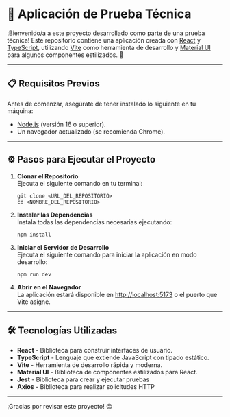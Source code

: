 # 🌟 Aplicación de Prueba Técnica

¡Bienvenido/a a este proyecto desarrollado como parte de una prueba técnica! Este repositorio contiene una aplicación creada con [React](https://reactjs.org/) y [TypeScript](https://www.typescriptlang.org/), utilizando [Vite](https://vitejs.dev/) como herramienta de desarrollo y [Material UI](https://mui.com/) para algunos componentes estilizados. 🚀

---

## 📋 Requisitos Previos

Antes de comenzar, asegúrate de tener instalado lo siguiente en tu máquina:

- [Node.js](https://nodejs.org/) (versión 16 o superior).
- Un navegador actualizado (se recomienda Chrome).

---

## ⚙️ Pasos para Ejecutar el Proyecto

1. **Clonar el Repositorio**  
   Ejecuta el siguiente comando en tu terminal:

   ```
   git clone <URL_DEL_REPOSITORIO>
   cd <NOMBRE_DEL_REPOSITORIO>
   ```

2. **Instalar las Dependencias**  
   Instala todas las dependencias necesarias ejecutando:

   ```
   npm install
   ```

3. **Iniciar el Servidor de Desarrollo**  
   Ejecuta el siguiente comando para iniciar la aplicación en modo desarrollo:

   ```
   npm run dev
   ```

4. **Abrir en el Navegador**  
   La aplicación estará disponible en [http://localhost:5173](http://localhost:5173) o el puerto que Vite asigne.

---

## 🛠️ Tecnologías Utilizadas

- **React** - Biblioteca para construir interfaces de usuario.
- **TypeScript** - Lenguaje que extiende JavaScript con tipado estático.
- **Vite** - Herramienta de desarrollo rápida y moderna.
- **Material UI** - Biblioteca de componentes estilizados para React.
- **Jest** - Biblioteca para crear y ejecutar pruebas
- **Axios** - Biblioteca para realizar solicitudes HTTP

---

¡Gracias por revisar este proyecto! 😊
